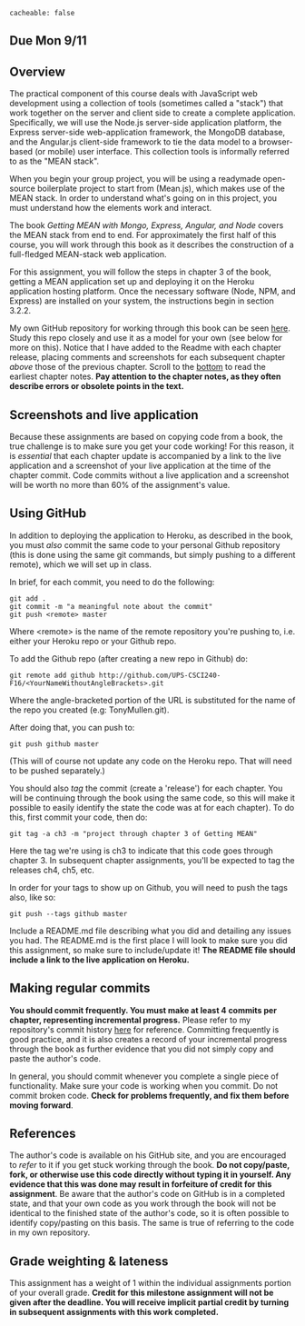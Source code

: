 ```
cacheable: false
```

## **Due Mon 9/11**

## Overview

The practical component of this course deals with JavaScript web development using a collection of tools (sometimes called a "stack") that work together on the server and client side to create a complete application. Specifically, we will use the Node.js server-side application platform, the Express server-side web-application framework, the MongoDB database, and the Angular.js client-side framework to tie the data model to a browser-based (or mobile) user interface. This collection tools is informally referred to as the "MEAN stack".

When you begin your group project, you will be using a readymade open-source boilerplate project to start from (Mean.js), which makes use of the MEAN stack. In order to understand what's going on in this project, you must understand how the elements work and interact.

The book *Getting MEAN with Mongo, Express, Angular, and Node* covers the MEAN stack from end to end. For approximately the first half of this course, you will work through this book as it describes the construction of a full-fledged MEAN-stack web application.

For this assignment, you will follow the steps in chapter 3 of the book, getting a MEAN application set up and deploying it on the Heroku application hosting platform. Once the necessary software (Node, NPM, and Express) are installed on your system, the instructions begin in section 3.2.2.

My own GitHub repository for working through this book can be seen [here](https://github.com/UPS-CSCI240-F16/TonyMullen). Study this repo closely and use it as a model for your own (see below for more on this). Notice that I have added to the Readme with each chapter release, placing comments and screenshots for each subsequent chapter *above* those of the previous chapter. Scroll to the [bottom](https://github.com/UPS-CSCI240-F16/TonyMullen#chapter-3) to read the earliest chapter notes. **Pay attention to the chapter notes, as they often describe errors or obsolete points in the text.**

## Screenshots and live application

Because these assignments are based on copying code from a book, the true challenge is to make sure you get your code working! For this reason, it is *essential* that each chapter update is accompanied by a link to the live application and a screenshot of your live application at the time of the chapter commit. Code commits without a live application and a screenshot will be worth no more than 60% of the assignment's value.

## Using GitHub

In addition to deploying the application to Heroku, as described in the book, you must *also* commit the same code to your personal Github repository (this is done using the same git commands, but simply pushing to a different remote), which we will set up in class.

In brief, for each commit, you need to do the following:


    git add .
    git commit -m "a meaningful note about the commit"
    git push <remote> master


Where &lt;remote> is the name of the remote repository you're pushing to, i.e. either your Heroku repo or your Github repo.

To add the Github repo (after creating a new repo in Github) do:


    git remote add github http://github.com/UPS-CSCI240-F16/<YourNameWithoutAngleBrackets>.git


Where the angle-bracketed portion of the URL is substituted for the name of the repo you created (e.g: TonyMullen.git).

After doing that, you can push to:


    git push github master


(This will of course not update any code on the Heroku repo. That will need to be pushed separately.)

You should also *tag* the commit (create a 'release') for each chapter. You will be continuing through the book using the same code, so this will make it possible to easily identify the state the code was at for each chapter). To do this, first commit your code, then do:


    git tag -a ch3 -m "project through chapter 3 of Getting MEAN"


Here the tag we're using is <span class="codefont">ch3</span> to indicate that this code goes through chapter 3. In subsequent chapter assignments, you'll be expected to tag the releases <span class="codefont">ch4</span>, <span class="codefont">ch5</span>, etc.

In order for your tags to show up on Github, you will need to push the tags also, like so:

    git push --tags github master


Include a README.md file describing what you did and detailing any issues you had. The README.md is the first place I will look to make sure you did this assignment, so make sure to include/update it! **The README file should include a link to the live application on Heroku.**

## Making regular commits

**You should commit frequently. You must make at least 4 commits per chapter, representing incremental progress.** Please refer to my repository's commit history [here](https://github.com/UPS-CSCI240-F16/TonyMullen/commits/master) for reference. Committing frequently is good practice, and it is also creates a record of your incremental progress through the book as further evidence that you did not simply copy and paste the author's code.

In general, you should commit whenever you complete a single piece of functionality. Make sure your code is working when you commit. Do not commit broken code. **Check for problems frequently, and fix them before moving forward**.  

## References

The author's code is available on his GitHub site, and you are encouraged to *refer* to it if you get stuck working through the book. **Do not copy/paste, fork, or otherwise use this code directly without typing it in yourself. Any evidence that this was done may result in forfeiture of credit for this assignment**. Be aware that the author's code on GitHub is in a completed state, and that your own code as you work through the book will not be identical to the finished state of the author's code, so it is often possible to identify copy/pasting on this basis. The same is true of referring to the code in my own repository.

## Grade weighting & lateness

This assignment has a weight of 1 within the individual assignments portion of your overall grade. **Credit for this milestone assignment will not be given after the deadline. You will receive implicit partial credit by turning in subsequent assignments with this work completed.**

